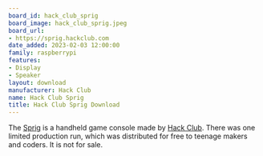 ```yaml
---
board_id: hack_club_sprig
board_image: hack_club_sprig.jpeg
board_url:
- https://sprig.hackclub.com
date_added: 2023-02-03 12:00:00
family: raspberrypi
features:
- Display
- Speaker
layout: download
manufacturer: Hack Club
name: Hack Club Sprig
title: Hack Club Sprig Download
---
```


The [Sprig](https://sprig.hackclub.com) is a handheld game console made by
[Hack Club](https://hackclub.com). There was one limited production run, which
was distributed for free to teenage makers and coders. It is not for sale.
